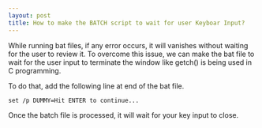 ```yaml
---
layout: post
title: How to make the BATCH script to wait for user Keyboar Input?
---
```


While running bat files, if any error occurs, it will vanishes without waiting for the user to review it.  To overcome this issue, we can make the bat file to wait for the user input to terminate the window like getch() is being used in C programming.

To do that,  add the following line at end of the bat file.

```
set /p DUMMY=Hit ENTER to continue...
```

Once the batch file is processed, it will wait for your key input to close. 